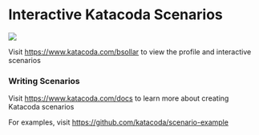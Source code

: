 # Interactive Katacoda Scenarios

[![](http://shields.katacoda.com/katacoda/bsollar/count.svg)](https://www.katacoda.com/bsollar "Get your profile on Katacoda.com")

Visit https://www.katacoda.com/bsollar to view the profile and interactive scenarios

### Writing Scenarios
Visit https://www.katacoda.com/docs to learn more about creating Katacoda scenarios

For examples, visit https://github.com/katacoda/scenario-example

